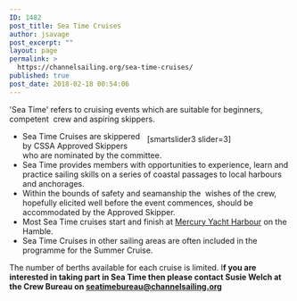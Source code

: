 ```yaml
---
ID: 1482
post_title: Sea Time Cruises
author: jsavage
post_excerpt: ""
layout: page
permalink: >
  https://channelsailing.org/sea-time-cruises/
published: true
post_date: 2018-02-18 00:54:06
---
```

'Sea Time' refers to cruising events which are suitable for beginners, competent&nbsp; crew and aspiring skippers.
<div style="float: Right; width: 50%; padding: 5px;">[smartslider3 slider=3]</div>
<ul>
 	<li>Sea Time Cruises are skippered by CSSA Approved Skippers who are nominated by the committee.</li>
 	<li>Sea Time provides members with opportunities to experience, learn and practice sailing skills on a series of coastal passages to local harbours and anchorages.</li>
 	<li>Within the bounds of safety and seamanship the&nbsp; wishes of the crew, hopefully elicited well before the event commences, should be accommodated by the Approved Skipper.</li>
 	<li>Most Sea Time cruises start and finish at <a href="//channelsailing.org/mercury-yacht-harbour/">Mercury Yacht Harbour</a> on the Hamble.</li>
 	<li>Sea Time Cruises in other sailing areas are often included in the programme for the Summer Cruise.</li>
</ul>
The number of berths available for each cruise is limited. I<strong>f you are interested in taking part in Sea Time then please contact&nbsp;Susie Welch&nbsp;at the Crew Bureau&nbsp;on&nbsp;<a href="mailto:seatimebureau@channelsailing.org?subject=Enquiry from CSD Website:">seatimebureau@channelsailing.org </a></strong>
